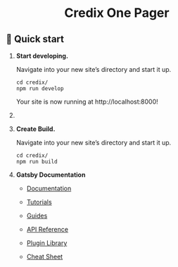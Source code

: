 <h1 align="center">
  Credix One Pager
</h1>

## 🚀 Quick start

1. **Start developing.**

    Navigate into your new site’s directory and start it up.

    ```shell
    cd credix/
    npm run develop
    ```
   Your site is now running at http://localhost:8000!
2. 

3. **Create Build.**

    Navigate into your new site’s directory and start it up.

    ```shell
    cd credix/
    npm run build
    ```

5. **Gatsby Documentation**

    - [Documentation](https://www.gatsbyjs.com/docs/?utm_source=starter&utm_medium=readme&utm_campaign=minimal-starter)

    - [Tutorials](https://www.gatsbyjs.com/tutorial/?utm_source=starter&utm_medium=readme&utm_campaign=minimal-starter)

    - [Guides](https://www.gatsbyjs.com/tutorial/?utm_source=starter&utm_medium=readme&utm_campaign=minimal-starter)

    - [API Reference](https://www.gatsbyjs.com/docs/api-reference/?utm_source=starter&utm_medium=readme&utm_campaign=minimal-starter)

    - [Plugin Library](https://www.gatsbyjs.com/plugins?utm_source=starter&utm_medium=readme&utm_campaign=minimal-starter)

    - [Cheat Sheet](https://www.gatsbyjs.com/docs/cheat-sheet/?utm_source=starter&utm_medium=readme&utm_campaign=minimal-starter)
